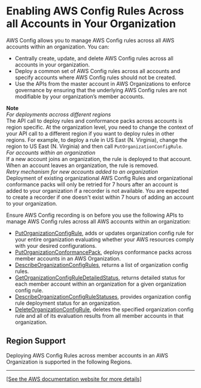 # Enabling AWS Config Rules Across all Accounts in Your Organization<a name="config-rule-multi-account-deployment"></a>

AWS Config allows you to manage AWS Config rules across all AWS accounts within an organization\. You can:
+ Centrally create, update, and delete AWS Config rules across all accounts in your organization\. 
+ Deploy a common set of AWS Config rules across all accounts and specify accounts where AWS Config rules should not be created\.
+ Use the APIs from the master account in AWS Organizations to enforce governance by ensuring that the underlying AWS Config rules are not modifiable by your organization’s member accounts\.

**Note**  
*For deployments accross different regions*  
The API call to deploy rules and conformance packs across accounts is region specific\. At the organization level, you need to change the context of your API call to a different region if you want to deploy rules in other regions\. For example, to deploy a rule in US East \(N\. Virginia\), change the region to US East \(N\. Virginia\) and then call `PutOrganizationConfigRule`\.  
*For accounts within an organization*  
If a new account joins an organization, the rule is deployed to that account\. When an account leaves an organization, the rule is removed\.  
*Retry mechanism for new accounts added to an organization*  
Deployment of existing organizational AWS Config Rules and organizational conformance packs will only be retried for 7 hours after an account is added to your organization if a recorder is not available\. You are expected to create a recorder if one doesn't exist within 7 hours of adding an account to your organization\.

Ensure AWS Config recording is on before you use the following APIs to manage AWS Config rules across all AWS accounts within an organization:
+ [PutOrganizationConfigRule](https://docs.aws.amazon.com/config/latest/APIReference/API_PutOrganizationConfigRule.html), adds or updates organization config rule for your entire organization evaluating whether your AWS resources comply with your desired configurations\.
+ [PutOrganizationConformancePack](https://docs.aws.amazon.com/config/latest/APIReference/API_PutOrganizationConformancePack.html), deploys conformance packs across member accounts in an AWS Organization\.
+ [DescribeOrganizationConfigRules](https://docs.aws.amazon.com/config/latest/APIReference/API_DescribeOrganizationConfigRules.html), returns a list of organization config rules\.
+ [GetOrganizationConfigRuleDetailedStatus](https://docs.aws.amazon.com/config/latest/APIReference/API_GetOrganizationConfigRuleDetailedStatus.html), returns detailed status for each member account within an organization for a given organization config rule\.
+ [DescribeOrganizationConfigRuleStatuses](https://docs.aws.amazon.com/config/latest/APIReference/API_DescribeOrganizationConfigRuleStatuses.html), provides organization config rule deployment status for an organization\.
+ [DeleteOrganizationConfigRule](https://docs.aws.amazon.com/config/latest/APIReference/API_DeleteOrganizationConfigRule.html), deletes the specified organization config rule and all of its evaluation results from all member accounts in that organization\.

## Region Support<a name="region-support-org-config-rules"></a>

Deploying AWS Config Rules across member accounts in an AWS Organization is supported in the following Regions\.


****  
[\[See the AWS documentation website for more details\]](http://docs.aws.amazon.com/config/latest/developerguide/config-rule-multi-account-deployment.html)